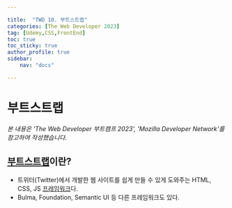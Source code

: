 ```yaml
---

title:  "TWD 10. 부트스트랩"
categories: [The Web Developer 2023]
tag: [Udemy,CSS,FrontEnd]
toc: true
toc_sticky: true
author_profile: true
sidebar:
    nav: "docs"

---
```


# 부트스트랩

<p data-ke-size="size14"><i>본 내용은 'The Web Developer 부트캠프 2023', 'Mozilla Developer Network'를 참고하여 작성했습니다.</i></p>

## [부트스트랩](https://getbootstrap.com/docs/5.3/getting-started/introduction/)이란?
* 트위터(Twitter)에서 개발한 웹 사이트를 쉽게 만들 수 있게 도와주는 HTML, CSS, JS <u>프레임워크</u>다.
* Bulma, Foundation, Semantic UI 등 다른 프레임워크도 있다.